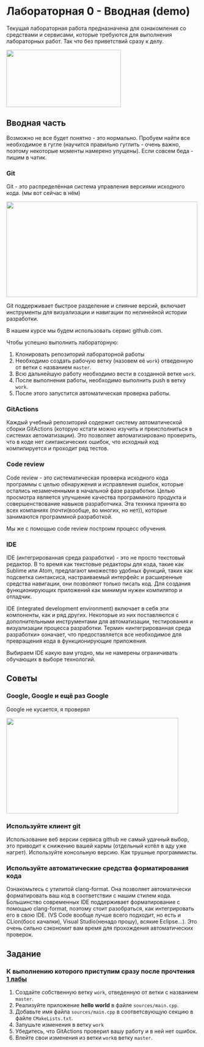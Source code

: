 # Лабораторная 0 - Вводная (demo)

Текущая лабораторная работа предназначена для ознакомления со средствами и сервисами, 
которые требуются для выполнения лабораторных работ. Так что без приветствий сразу к делу.

<img align="center" width="300" height="150" src="https://1.bp.blogspot.com/-nizfWeNXLBk/UDTaG0XE8HI/AAAAAAAAAFI/vY-u-QUUmyE/s1600/Citaem_vmeste.jpg">


## Вводная часть

Возможно не все будет понятно - это нормально. Пробуем найти все необходимое в гугле (научится правильно гуглить - очень важно, поэтому некоторые моменты намерено упущены). Если совсем беда - пишим в чатик.

### Git
Git - это распределённая система управления версиями исходного кода. (мы вот сейчас в нём)

<img align="center" width="500" height="250" src="https://miro.medium.com/max/1200/1*hED79iPpQEcVg4R7BJs3SA.jpeg">


Git поддерживает быстрое разделение и слияние версий, включает инструменты для визуализации
и навигации по нелинейной истории разработки.

В нашем курсе мы будем использовать сервис github.com.

Чтобы успешно выполнить лабораторную:
1. Клонировать репозиторий лабораторной работы
2. Необходимо создать рабочую ветку (назовем её `work`) отведенную от ветки с названием `master`.
3. Всю дальнейшую работу необходимо вести в созданной ветке `work`.
4. После выполнения работы, необходимо выполнить push в ветку `work`.
5. После этого запустится автоматическая проверка работы.

### GitActions

Каждый учебный репозиторий содержит систему автоматической сборки GitActions
(которую кстати можно изучить и преисполниться в системах автоматизации).
Это позволяет автоматизировано проверить, что в коде нет синтаксических ошибок,
что исходный код компилируется и проходит ряд тестов.

### Code review

Code review - это систематическая проверка исходного кода программы с целью обнаружения и
исправления ошибок, которые остались незамеченными в начальной фазе разработки.
Целью просмотра является улучшение качества программного продукта и совершенствование 
навыков разработчика. Эта техника принята во всех компаниях (почти(вообще, во многих, но нет)),
которые занимаются программной разработкой.

Мы же с помощью code review построим процесс обучения.

### IDE

IDE (интегрированная среда разработки) - это не просто текстовый редактор. В то время как текстовые редакторы для кода, такие как Sublime или Atom, предлагают множество удобных функций, таких как подсветка синтаксиса, настраиваемый интерфейс и расширенные средства навигации, они позволяют только писать код. Для создания функционирующих приложений как минимум нужен компилятор и отладчик.

IDE (integrated development environment) включает в себя эти компоненты, как и ряд других. Некоторые из них поставляются с дополнительными инструментами для автоматизации, тестирования и визуализации процесса разработки. Термин «интегрированная среда разработки» означает, что предоставляется все необходимое для превращения кода в функционирующие приложения.

Выбираем IDE какую вам угодно, мы не намерены ограничивать обучающих в выборе технологий.

## Советы

### Google, Google и ещё раз Google

Google не кусается, я проверял

<img align="center" width="450" height="250" src="https://sun9-74.userapi.com/impf/vmz9Y6L4nBiRfY4rISnvGCl3HbBzJ8DcZkXmZg/Uv9w0xF6s4s.jpg?size=1024x680&quality=96&sign=84207e971cf6299d8c7b9a1ab1d29980&type=album">

### Используйте клиент git
Использование веб версии сервиса github не самый удачный выбор, 
это приводит к снижению вашей кармы (отдельный котёл в аду уже нагрет).
Используйте консольную версию. Как трушные программисты.

### Используйте автоматические средства форматирования кода
Ознакомьтесь с утилитой clang-format. 
Она позволяет автоматически форматировать ваш код в соответствии с нашим стилем кода.
Большинство современных IDE поддерживает форматирование с помощью clang-format,
поэтому стоит разобраться, как интегрировать его в свою IDE.
(VS Code вообще лучше всего подходит, но есть и CLion(босс качалки),
Visual Studio(ненадо прошу), всякие Eclipse...).
Это очень сильно сэкономит вам время для прохождения автоматических проверок.


## Задание
### К выполнению которого приступим сразу после прочтения **[1 лабы](https://github.com/c-cpp-labs/lab-01-typing)**
1. Создайте собственную ветку `work`, отведенную от ветки с названием `master`.
2. Реализуйте приложение **hello world** в файле `sources/main.cpp`.
3. Добавьте имя файла `sources/main.cpp` в соответсвующую секцию в файле `CMakeLists.txt`.
4. Запушьте изменения в ветку `work`
5. Убедитесь, что GitActions проверил вашу работу и в ней нет ошибок.
6. Влейте свои изменения из ветки `work`в ветку `master`.
